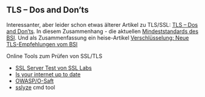 ## TLS – Dos and Don’ts

Interessanter, aber leider schon etwas älterer Artikel zu TLS/SSL: [TLS – Dos and Don’ts](https://www.secorvo.de/publikationen/tls-dos-and-donts-jendrian-2015.pdf).
In diesem Zusammenhang - die aktuellen [Mindeststandards des BSI](https://www.bsi.bund.de/SharedDocs/Downloads/DE/BSI/Mindeststandards/Mindeststandard_BSI_TLS_Version_2_0.pdf). Und als Zusammenfassung ein heise-Artikel [Verschlüsselung: Neue TLS-Empfehlungen vom BSI](https://www.heise.de/security/meldung/Verschluesselung-Neue-TLS-Empfehlungen-vom-BSI-4408864.html)

Online Tools zum Prüfen von SSL/TLS
- [SSL Server Test von SSL Labs](https://www.ssllabs.com/ssltest/index.html)
- [Is your internet up to date](https://internet.nl/)
- [OWASP/O-Saft](https://www.owasp.org/index.php/O-Saft)
- [sslyze](https://github.com/nabla-c0d3/sslyze) cmd tool

